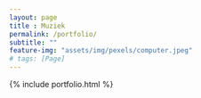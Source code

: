 ```yaml
--- 
layout: page
title : Muziek 
permalink: /portfolio/
subtitle: "" 
feature-img: "assets/img/pexels/computer.jpeg"
# tags: [Page]
---
```


{% include portfolio.html %}
